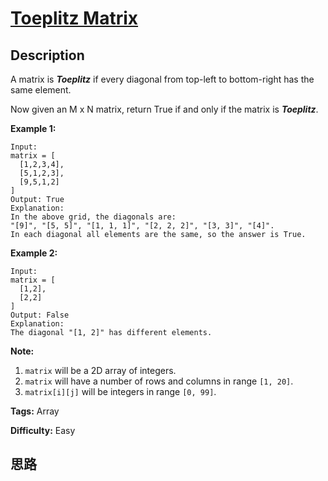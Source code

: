 # [Toeplitz Matrix][title]

## Description

A matrix is ***Toeplitz*** if every diagonal from top-left to bottom-right has the same element.

Now given an M x N matrix, return True if and only if the matrix is ***Toeplitz***.

**Example 1:**

```
Input:
matrix = [
  [1,2,3,4],
  [5,1,2,3],
  [9,5,1,2]
]
Output: True
Explanation:
In the above grid, the diagonals are:
"[9]", "[5, 5]", "[1, 1, 1]", "[2, 2, 2]", "[3, 3]", "[4]".
In each diagonal all elements are the same, so the answer is True.
```

**Example 2:**

```
Input:
matrix = [
  [1,2],
  [2,2]
]
Output: False
Explanation:
The diagonal "[1, 2]" has different elements.
```

**Note:**

1. `matrix` will be a 2D array of integers.
2. `matrix` will have a number of rows and columns in range `[1, 20]`.
3. `matrix[i][j]` will be integers in range `[0, 99]`.

**Tags:** Array

**Difficulty:** Easy

## 思路



[title]: https://leetcode.com/problems/toeplitz-matrix
